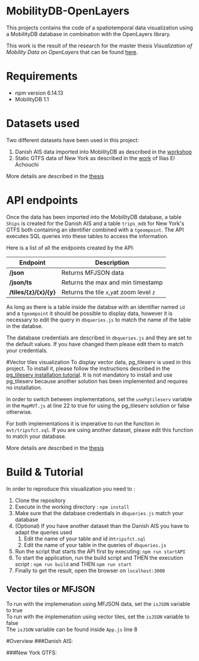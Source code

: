 # MobilityDB-OpenLayers
This projects contains the code of a spatiotemporal data visualization using a MobilityDB database in combination with the OpenLayers library.

This work is the result of the research for the master thesis *Visualization of Mobility Data on OpenLayers* that can be found [here](Visualization%20of%20Mobility%20Data%20on%20OpenLayers.pdf).

# Requirements
- npm version 6.14.13
- MobilityDB 1.1

# Datasets used
Two different datasets have been used in this project:
1. Danish AIS data imported into MobilityDB as described in the [workshop](https://www.mobilitydb.com/tutorials.html)
2. Static GTFS data of New York as described in the [work](https://github.com/MobilityDB/MobilityDB-PublicTransport/tree/master) of Ilias El Achouchi

More details are described in the [thesis](Visualization%20of%20Mobility%20Data%20on%20OpenLayers.pdf)

# API endpoints
Once the data has been imported into the MobilityDB database, a table `Ships` is created for the Danish AIS and a table 
`trips_mdb` for New York's GTFS both containing an identifier combined with a `tgeompoint`. The API executes SQL queries into these tables to access the information.

Here is a list of all the endpoints created by the API:

| Endpoint                      | Description |
| -----------                   | ----------- |
| **/json**                     | Returns MFJSON data       |
| **/json/ts**                  | Returns the max and min timestamp  |
| **/tiles/{z}/{x}/{y}**        | Returns the tile `x`,`y`at zoom level `z`  |

As long as there is a table inside the databse with an identifier named `id` and a `tgeompoint` it should be possible to display data, 
however it is necessary to edit the query in `dbqueries.js` to match the name of the table in the databse.

The database credentials are described in `dbqueries.js` and they are set to the default values. If you have changed them please edit them to match your credentials.

#Vector tiles visualization
To display vector data, pg_tileserv is used in this project. To install it, please follow the instructions
described in the [pg_tileserv installation tutorial](https://access.crunchydata.com/documentation/pg_tileserv/latest/installation/).  It is not mandatory to install and use pg_tileserv because another solution has been implemented and requires no installation.

In order to switch between implementations, set the `usePgtileserv` variable in the `MapMVT.js` at line 22 to true for using the pg_tileserv solution or false otherwise.

For both implementations it is imperative to run the function in `mvt/tripsfct.sql`. 
If you are using another dataset, please edit this function to match your database.

More details are described in the [thesis](Visualization%20of%20Mobility%20Data%20on%20OpenLayers.pdf)


# Build & Tutorial
In order to reproduce this visualization you need to :
1. Clone the repository
2. Execute in the working directory : ```npm install```
2. Make sure that the database credentials in ```dbqueries.js``` match your database   
3. (Optional) If you have another dataset than the Danish AIS you have to adapt the queries used
   1. Edit the name of your table and id in``tripsfct.sql``
   2. Edit the name of your table in the queries of ``dbqueries.js``
5. Run the script that starts the API first by executing: ```npm run startAPI```
6. To start the application, run the build script and THEN the execution script : ```npm run build``` and THEN ```npm run start```<br/>
7. Finally to get the result, open the browser on ````localhost:3000````

## Vector tiles  or MFJSON
To run with the implemenation using MFJSON data, set the `isJSON` variable to true \
To run with the implemenation using vector tiles, set the `isJSON` variable to false \
The `isJSON` variable can be found inside `App.js` line 8

#Overview
###Danish AIS:

###New York GTFS:
